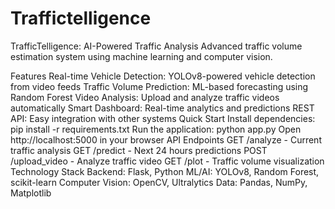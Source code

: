 # Traffictelligence

TrafficTelligence: AI-Powered Traffic Analysis
Advanced traffic volume estimation system using machine learning and computer vision.

Features
Real-time Vehicle Detection: YOLOv8-powered vehicle detection from video feeds
Traffic Volume Prediction: ML-based forecasting using Random Forest
Video Analysis: Upload and analyze traffic videos automatically
Smart Dashboard: Real-time analytics and predictions
REST API: Easy integration with other systems
Quick Start
Install dependencies:
pip install -r requirements.txt
Run the application:
python app.py
Open http://localhost:5000 in your browser
API Endpoints
GET /analyze - Current traffic analysis
GET /predict - Next 24 hours predictions
POST /upload_video - Analyze traffic video
GET /plot - Traffic volume visualization
Technology Stack
Backend: Flask, Python
ML/AI: YOLOv8, Random Forest, scikit-learn
Computer Vision: OpenCV, Ultralytics
Data: Pandas, NumPy, Matplotlib
